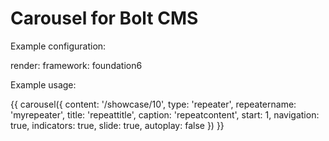 Carousel for Bolt CMS
=====================

Example configuration:

render:
    framework: foundation6

Example usage:

{{ carousel({ content: '/showcase/10', 
                    type: 'repeater',
                    repeatername: 'myrepeater', 
                    title: 'repeattitle', 
                    caption: 'repeatcontent', 
                    start: 1,
                    navigation: true, 
                    indicators: true,
                    slide: true,
                    autoplay: false
                 })
}}